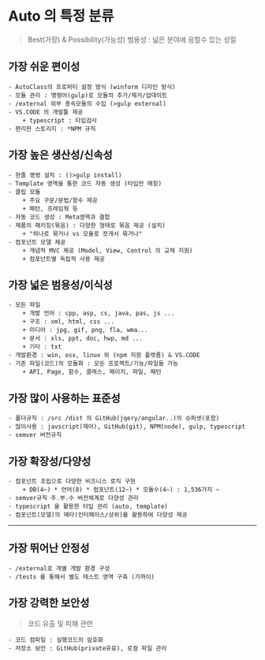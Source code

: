 # Auto 의 특정 분류
> Best(가장) & Possibility(가능성)
> 범용성 : 넓은 분야에 응할수 있는 성질

## 가장 쉬운 편이성
    - AutoClass의 프로퍼티 설정 방식 (winform 디자인 방식)
    - 모듈 관리 : 명령어(gulp)로 모듈의 추가/제거/업데이트
    - /external 외부 종속모듈의 수입 (>gulp external)
    - VS.CODE 의 개발툴 제공
        + typescript : 타입검사
    - 편리한 스토리지 : *NPM 규칙

## 가장 높은 생산성/신속성
    - 한줄 명령 설치 : ()>gulp install)
    - Template 영역을 통한 코드 자동 생성 (타입만 매칭)
    - 클립 모듈 
        + 주요 구문/문법/함수 제공
        + 패턴, 프레임웍 등
    - 자동 코드 생성 : Meta영역과 결합
    - 제품의 패키징(묶음) : 다양한 형태로 묶음 제공 (설치)
        + "하나로 묶거나 vs 모듈로 쪼개서 묶거나"
    - 컴포넌트 모델 제공
        + 개념적 MVC 제공 (Model, View, Control 의 교체 지원)
        + 컴포넌트별 독립적 사용 제공

## 가장 넓은 범용성/이식성

    - 모든 파일
        + 개발 언어 : cpp, asp, cs, java, pas, js ...
        + 구조 : xml, html, css ...
        + 미디어 : jpg, gif, png, fla, wma...
        + 문서 : xls, ppt, doc, hwp, md ...
        + 기타 : txt
    - 개발환경 : win, osx, linux 외 (npm 지원 플랫폼) & VS.CODE
    - 기존 파일(코드)의 모듈화 : 모든 프로젝트/기능/파일들 가능
        + API, Page, 함수, 클래스, 페이지, 파일, 패턴


## 가장 많이 사용하는 표준성
    - 폴더규칙 : /src /dist 의 GitHub(jqery/angular..)의 슈퍼셋(포함)
    - 많이사용 : javscript(제어), GitHub(git), NPM(node), gulp, typescript
    - semver 버전규칙

## 가장 확장성/다양성

    - 컴포넌트 조립으로 다양한 비즈니스 로직 구현
        + DB(4~) * 언어(8) * 컴포넌트(12~) * 모듈수(4~) : 1,536가지 ~
    - semver규칙 주.부.수 버전체계로 다양성 관리
    - typescript 을 활용한 타입 관리 (auto, template)    
    - 컴포넌트(모델)의 메타(인터페이스/상위)를 활용하여 다양성 제공

-----------------------------------------------------------------------

## 가장 뛰어난 안정성
    - /external로 개별 개발 환경 구성
    - /tests 를 통해서 별도 테스트 영역 구축 (가까이)

## 가장 강력한 보안성
> 코드 유출 및 피해 관련

    - 코드 컴파일 : 실행코드의 암호화
    - 저장소 보안 : GitHub(private유료), 로컬 파일 관리